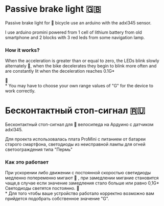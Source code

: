 # Passive brake light  :uk:

Passive brake light for :bicyclist: bicycle use an arduino with the adxl345 sensor.  

I use arduino promini powered from 1 cell of lithium battery from old smartphone and 2 blocks with 3 red leds from some navigation lamp.  

### How it works?
When the acceleration is greater than or equal to zero, the LEDs blink slowly alternately :rotating_light:, when the bike decelerates they begin to blink more often and are constantly lit when the deceleration reaches 0.1G*

:triangular_flag_on_post:  
\* You may have to choose your own range values of "G" for the device to work correctly.

# Бесконтактный стоп-сигнал :ru:  

Бесконтактный стоп-сигнал для :bicyclist: велосипеда на Ардуино с датчиком adxl345.  

Для проекта использовалась плата ProMini с питанием от батареи старого смартфона, светодиоды из неисправной лампы для огней светоограждения типа "Пермь"

### Как это работает   
При ускорении либо движении с постоянной скоростью светидиоды медленно попеременно мигают :rotating_light: , при замедлении мигание становится чаще,в случае если значение замедления стало больше или равно 0,1G* Светодиоды светятся постоянно. 
:triangular_flag_on_post:  
\* Для того чтобы ваше устройство работало корректно возможно вам прийдется подобрать собственное значение "G".
